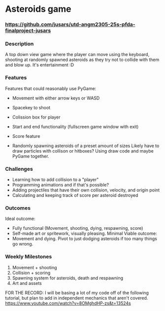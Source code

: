 # Asteroids game
### https://github.com/jusars/utd-angm2305-25s-pfda-finalproject-jusars

### Description
A top down view game where the player can move using the keyboard, shooting at randomly spawned asteroids as they try not to collide with them and blow up. It's entertainment :D

### Features
Features that could reasonably use PyGame: 
- Movement with either arrow keys or WASD 
- Spacekey to shoot
- Colission box for player
- Start and end functionality (fullscreen game window with exit)
- Score feature

- Randomly spawning asteroids of a preset amount of sizes
Likely have to draw particles with collison or hitboxes? Using draw code and maybe PyGame together.

### Challenges
- Learning how to add collision to a "player"
- Programming animations and if that's possible?
- Adding projectiles that have their own collision, velocity, and origin point
- Calculating and keeping track of score per asteroid destroyed

### Outcomes
Ideal outcome:
- Fully functional (Movement, shooting, dying, respawning, score)
- Self-made art or spritework, visually pleasing.
Minimal Viable outcome:
- Movement and dying. Pivot to just dodging asteroids if too many things go wrong.

### Weekly Milestones
1. Movement + shooting
2. Collision + scoring
3. Spawning system for asteroids, death and respawning
4. Art and assets

FOR THE RECORD: I will be basing a lot of my code off of the following tutorial, but plan to add in independent mechanics that aren't covered.
https://www.youtube.com/watch?v=8OMghdHP-zs&t=13524s
